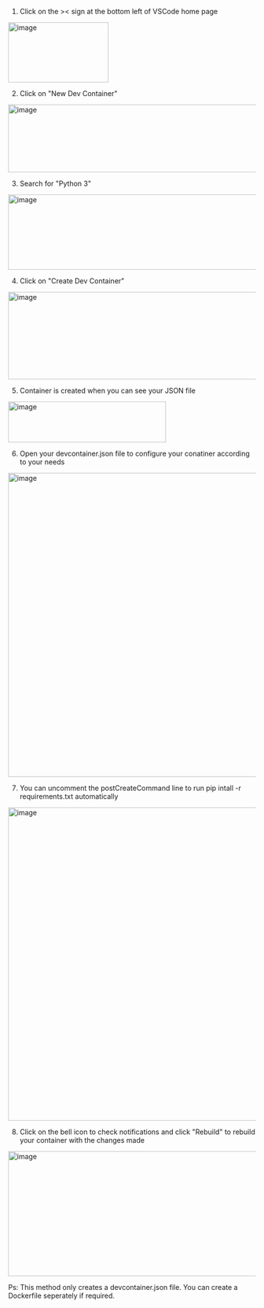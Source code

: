 1. Click on the >< sign at the bottom left of VSCode home page
<img width="204" height="122" alt="image" src="https://github.com/user-attachments/assets/433d60ed-cad0-421e-9544-64734f3dea9b" />

2. Click on "New Dev Container"
<img width="869" height="138" alt="image" src="https://github.com/user-attachments/assets/b8c080ff-df3f-4734-bcfa-1a24c77d44d4" />

3. Search for "Python 3"
<img width="815" height="153" alt="image" src="https://github.com/user-attachments/assets/77bf4c68-7883-404e-9c12-76a53aa479b3" />

4. Click on "Create Dev Container"
<img width="826" height="178" alt="image" src="https://github.com/user-attachments/assets/cc50a67b-5c92-4c25-92fc-bd05af47d612" />

5. Container is created when you can see your JSON file
<img width="321" height="83" alt="image" src="https://github.com/user-attachments/assets/de14c897-a21c-4fba-a23c-f2e539fad3de" />

6. Open your devcontainer.json file to configure your conatiner according to your needs
<img width="1075" height="618" alt="image" src="https://github.com/user-attachments/assets/449307d4-6689-4845-a690-3fe69518990c" />

7. You can uncomment the postCreateCommand line to run pip intall -r requirements.txt automatically
<img width="1056" height="637" alt="image" src="https://github.com/user-attachments/assets/df4e6f33-5b36-4035-8f5c-eaa6dbf5d6f9" />

8. Click on the bell icon to check notifications and click "Rebuild" to rebuild your container with the changes made
<img width="621" height="254" alt="image" src="https://github.com/user-attachments/assets/d52c1065-de96-4c1e-8a77-74e9c7918cf1" />

Ps: This method only creates a devcontainer.json file. You can create a Dockerfile seperately if required.
